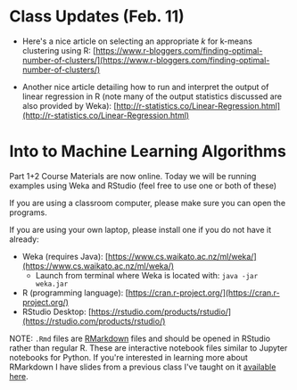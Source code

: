 # Class Updates (Feb. 11)

*  Here's a nice article on selecting an appropriate *k* for k-means clustering using R: [https://www.r-bloggers.com/finding-optimal-number-of-clusters/](https://www.r-bloggers.com/finding-optimal-number-of-clusters/)

*  Another nice article detailing how to run and interpret the output of linear regression in R (note many of the output statistics discussed are also provided by Weka): [http://r-statistics.co/Linear-Regression.html](http://r-statistics.co/Linear-Regression.html)


# Into to Machine Learning Algorithms

Part 1+2 Course Materials are now online. Today we will be running examples using Weka and RStudio (feel free to use one or both of these)

If you are using a classroom computer, please make sure you can open the programs.

If you are using your own laptop, please install one if you do not have it already:

* Weka (requires Java): [https://www.cs.waikato.ac.nz/ml/weka/](https://www.cs.waikato.ac.nz/ml/weka/)
  + Launch from terminal where Weka is located with: `java -jar weka.jar`
* R (programming language): [https://cran.r-project.org/](https://cran.r-project.org/)
* RStudio Desktop: [https://rstudio.com/products/rstudio/](https://rstudio.com/products/rstudio/)

NOTE: `.Rmd` files are [RMarkdown](https://rmarkdown.rstudio.com) files and should be opened in RStudio rather than regular R. These are interactive notebook files similar to Jupyter notebooks for Python. If you're interested in learning more about RMarkdown I have slides from a previous class I've taught on it [available here](https://www.dveltri.com/NIEHS/rmarkdown/).
